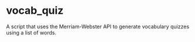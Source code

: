 # vocab_quiz
A script that uses the Merriam-Webster API to generate vocabulary quizzes using a list of words.
